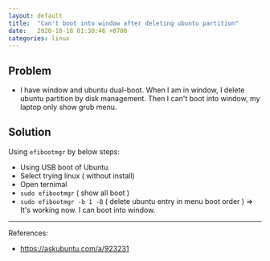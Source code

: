 ```yaml
---
layout: default
title:  "Can't boot into window after deleting ubuntu partition"
date:   2020-10-18 01:30:46 +0700
categories: linux
---
```


## Problem
- I have window and ubuntu dual-boot. When I am in window, I delete ubuntu partition by disk management. Then I can't boot into window, my laptop only show grub menu.

## Solution
 Using `efibootmgr` by below steps:

+ Using USB boot of Ubuntu.
+ Select trying linux ( without install)
+ Open ternimal
+ `sudo efibootmgr` ( show all boot )
+ `sudo efibootmgr -b 1 -B` ( delete ubuntu entry in menu boot order )
=> It's working now. I can boot into window.

-----------------
 References:
- https://askubuntu.com/a/923231